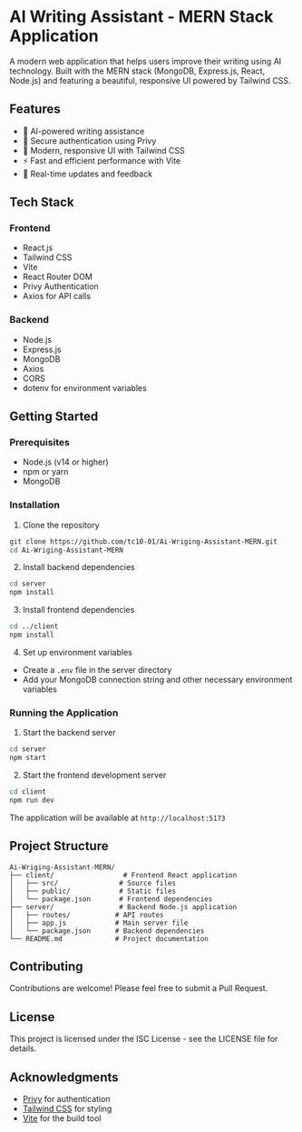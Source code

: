 # AI Writing Assistant - MERN Stack Application

A modern web application that helps users improve their writing using AI technology. Built with the MERN stack (MongoDB, Express.js, React, Node.js) and featuring a beautiful, responsive UI powered by Tailwind CSS.

## Features

- 🤖 AI-powered writing assistance
- 🔐 Secure authentication using Privy
- 🎨 Modern, responsive UI with Tailwind CSS
- ⚡ Fast and efficient performance with Vite
- 🔄 Real-time updates and feedback

## Tech Stack

### Frontend
- React.js
- Tailwind CSS
- Vite
- React Router DOM
- Privy Authentication
- Axios for API calls

### Backend
- Node.js
- Express.js
- MongoDB
- Axios
- CORS
- dotenv for environment variables

## Getting Started

### Prerequisites
- Node.js (v14 or higher)
- npm or yarn
- MongoDB

### Installation

1. Clone the repository
```bash
git clone https://github.com/tc10-01/Ai-Wriging-Assistant-MERN.git
cd Ai-Wriging-Assistant-MERN
```

2. Install backend dependencies
```bash
cd server
npm install
```

3. Install frontend dependencies
```bash
cd ../client
npm install
```

4. Set up environment variables
- Create a `.env` file in the server directory
- Add your MongoDB connection string and other necessary environment variables

### Running the Application

1. Start the backend server
```bash
cd server
npm start
```

2. Start the frontend development server
```bash
cd client
npm run dev
```

The application will be available at `http://localhost:5173`

## Project Structure

```
Ai-Wriging-Assistant-MERN/
├── client/                 # Frontend React application
│   ├── src/               # Source files
│   ├── public/            # Static files
│   └── package.json       # Frontend dependencies
├── server/                # Backend Node.js application
│   ├── routes/           # API routes
│   ├── app.js            # Main server file
│   └── package.json      # Backend dependencies
└── README.md             # Project documentation
```

## Contributing

Contributions are welcome! Please feel free to submit a Pull Request.

## License

This project is licensed under the ISC License - see the LICENSE file for details.

## Acknowledgments

- [Privy](https://www.privy.io/) for authentication
- [Tailwind CSS](https://tailwindcss.com/) for styling
- [Vite](https://vitejs.dev/) for the build tool
